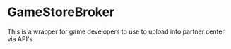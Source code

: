 # GameStoreBroker
This is a wrapper for game developers to use to upload into partner center via API's. 
